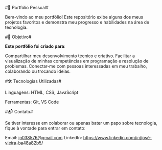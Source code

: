 #💼 Portfólio Pessoal#

Bem-vindo ao meu portfólio! Este repositório exibe alguns dos meus projetos favoritos e demonstra meu progresso e habilidades na área de tecnologia.

#🎯 Objetivo#

**Este portfólio foi criado para:**

Compartilhar meu desenvolvimento técnico e criativo.
Facilitar a visualização de minhas competências em programação e resolução de problemas.
Conectar-me com pessoas interessadas em meu trabalho, colaborando ou trocando ideias.

#🛠️ Tecnologias Utilizadas#

Linguagens: HTML, CSS, JavaScript

Ferramentas: Git, VS Code

#📬 Contato#

Se tiver interesse em colaborar ou apenas bater um papo sobre tecnologia, fique à vontade para entrar em contato:

Email: jn038576@gmail.com
LinkedIn: https://www.linkedin.com/in/josé-vieira-ba48a82b5/
